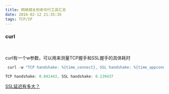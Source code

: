 ```yaml
---
title: 网络相关的命令行工具汇总
date: 2016-02-12 21:35:35
tags: TCP/IP
---
```



### curl


<br>


curl有一个w参数，可以用来测量TCP握手和SSL握手的具体耗时


```go
 curl -w "TCP handshake: %{time_connect}, SSL handshake: %{time_appconnect}\n" -so /dev/null https://dashen.tech

TCP handshake: 0.041443, SSL handshake: 0.139437
```


[SSL延迟有多大？](https://www.ruanyifeng.com/blog/2014/09/ssl-latency.html)